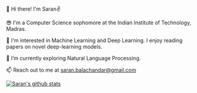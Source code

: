👋 Hi there! I'm Saran✌️

😎 I'm a Computer Science sophomore at the Indian Institute of Technology, Madras.

🤖 I'm interested in Machine Learning and Deep Learning. I enjoy reading papers on novel deep-learning models.

🌱 I’m currently exploring Natural Language Processing.

📫 Reach out to me at saran.balachandar@gmail.com



[![Saran's github stats](https://github-readme-stats.vercel.app/api?username=saran18&count_private=true&show_icons=true&theme=radical&hide_rank=false)](https://github.com/anuraghazra/github-readme-stats)

